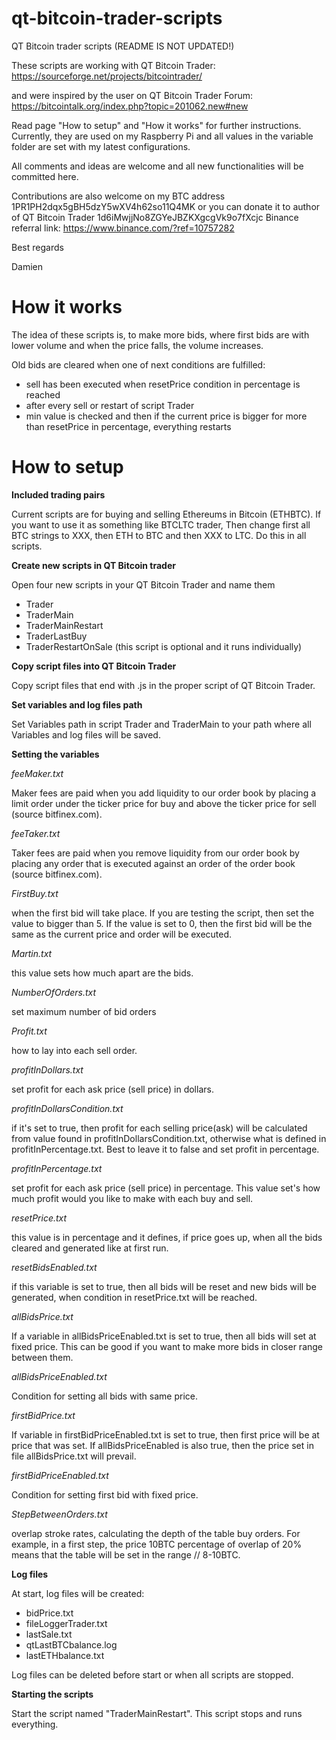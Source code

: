 # qt-bitcoin-trader-scripts



QT Bitcoin trader scripts (README IS NOT UPDATED!)

These scripts are working with QT Bitcoin Trader: https://sourceforge.net/projects/bitcointrader/

and were inspired by the user on QT Bitcoin Trader Forum: https://bitcointalk.org/index.php?topic=201062.new#new

Read page "How to setup" and "How it works" for further instructions. Currently, they are used on my Raspberry Pi and all values in the variable folder are set with my latest configurations.

All comments and ideas are welcome and all new functionalities will be committed here.

Contributions are also welcome on my BTC address 1PR1PH2dqx5gBH5dzY5wXV4h62so11Q4MK or you can donate it to author of QT Bitcoin Trader 1d6iMwjjNo8ZGYeJBZKXgcgVk9o7fXcjc
Binance referral link: https://www.binance.com/?ref=10757282

Best regards

Damien


# How it works


The idea of these scripts is, to make more bids, where first bids are with lower volume and when the price falls, the volume increases.

Old bids are cleared when one of next conditions are fulfilled:

- sell has been executed when resetPrice condition in percentage is reached
- after every sell or restart of script Trader
- min value is checked and then if the current price is bigger for more than resetPrice in percentage, everything restarts

# How to setup

**Included trading pairs**

Current scripts are for buying and selling Ethereums in Bitcoin (ETHBTC). If you want to use it as something like BTCLTC trader, Then change first all BTC strings to XXX, then ETH to BTC and then XXX to LTC. Do this in all scripts.

**Create new scripts in QT Bitcoin trader**

Open four new scripts in your QT Bitcoin Trader and name them


- Trader
- TraderMain
- TraderMainRestart
- TraderLastBuy
- TraderRestartOnSale (this script is optional and it runs individually)

**Copy script files into QT Bitcoin Trader**

Copy script files that end with .js in the proper script of QT Bitcoin Trader.

**Set variables and log files path**

Set Variables path in script Trader and TraderMain to your path where all Variables and log files will be saved.

**Setting the variables**

_feeMaker.txt_


Maker fees are paid when you add liquidity to our order book by placing a limit order under the ticker price for buy and above the ticker price for sell (source bitfinex.com).


_feeTaker.txt_


Taker fees are paid when you remove liquidity from our order book by placing any order that is executed against an order of the order book (source bitfinex.com).


_FirstBuy.txt_


when the first bid will take place. If you are testing the script, then set the value to bigger than 5. If the value is set to 0, then the first bid will be the same as the current price and order will be executed.


_Martin.txt_


this value sets how much apart are the bids.


_NumberOfOrders.txt_


set maximum number of bid orders


_Profit.txt_


how to lay into each sell order.


_profitInDollars.txt_


set profit for each ask price (sell price) in dollars.


_profitInDollarsCondition.txt_


if it's set to true, then profit for each selling price(ask) will be calculated from value found in profitInDollarsCondition.txt, otherwise what is defined in profitInPercentage.txt. Best to leave it to false and set profit in percentage.


_profitInPercentage.txt_


set profit for each ask price (sell price) in percentage. This value set's how much profit would you like to make with each buy and sell.


_resetPrice.txt_


this value is in percentage and it defines, if price goes up, when all the bids cleared and generated like at first run.

_resetBidsEnabled.txt_

if this variable is set to true, then all bids will be reset and new bids will be generated, when condition in resetPrice.txt will be reached.

_allBidsPrice.txt_

If a variable in allBidsPriceEnabled.txt is set to true, then all bids will set at fixed price. This can be good if you want to make more bids in closer range between them.

_allBidsPriceEnabled.txt_

Condition for setting all bids with same price.

_firstBidPrice.txt_

If variable in firstBidPriceEnabled.txt is set to true, then first price will be at price that was set. If allBidsPriceEnabled is also true, then the price set in file allBidsPrice.txt will prevail.

_firstBidPriceEnabled.txt_

Condition for setting first bid with fixed price.

_StepBetweenOrders.txt_


overlap stroke rates, calculating the depth of the table buy orders.  For example, in a first step, the price 10BTC percentage of overlap of 20% means that the table will be set in the range // 8-10BTC.


**Log files**

At start, log files will be created:


* bidPrice.txt
* fileLoggerTrader.txt
* lastSale.txt
* qtLastBTCbalance.log
* lastETHbalance.txt


Log files can be deleted before start or when all scripts are stopped.

**Starting the scripts**

Start the script named "TraderMainRestart". This script stops and runs everything.
